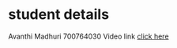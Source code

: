 # student details 
Avanthi Madhuri
700764030
Video link
[click here](https://drive.google.com/file/d/1zRiIrOBbMsdybQGIDChukOoXgWLEo_6z/view?usp=sharing)
